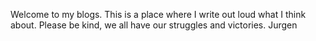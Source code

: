 Welcome to my blogs.
This is a place where I write out loud what I think about.
Please be kind, we all have our struggles and victories.
Jurgen

